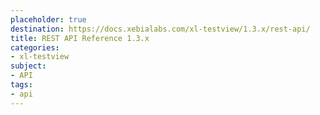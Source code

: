 ```yaml
---
placeholder: true
destination: https://docs.xebialabs.com/xl-testview/1.3.x/rest-api/
title: REST API Reference 1.3.x
categories: 
- xl-testview
subject:
- API
tags:
- api
---
```



